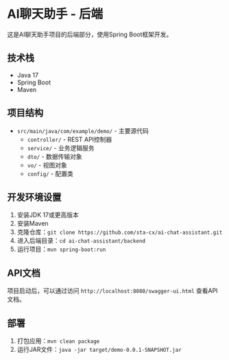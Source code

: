 # AI聊天助手 - 后端

这是AI聊天助手项目的后端部分，使用Spring Boot框架开发。

## 技术栈

- Java 17
- Spring Boot
- Maven

## 项目结构

- `src/main/java/com/example/demo/` - 主要源代码
  - `controller/` - REST API控制器
  - `service/` - 业务逻辑服务
  - `dto/` - 数据传输对象
  - `vo/` - 视图对象
  - `config/` - 配置类

## 开发环境设置

1. 安装JDK 17或更高版本
2. 安装Maven
3. 克隆仓库：`git clone https://github.com/sta-cx/ai-chat-assistant.git`
4. 进入后端目录：`cd ai-chat-assistant/backend`
5. 运行项目：`mvn spring-boot:run`

## API文档

项目启动后，可以通过访问 `http://localhost:8080/swagger-ui.html` 查看API文档。

## 部署

1. 打包应用：`mvn clean package`
2. 运行JAR文件：`java -jar target/demo-0.0.1-SNAPSHOT.jar` 